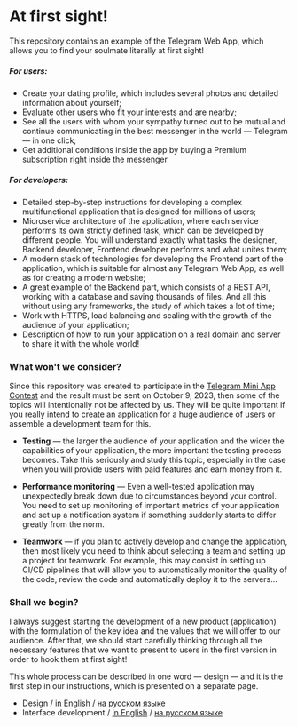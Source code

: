 # At first sight!

This repository contains an example of the Telegram Web App, which allows you to find your soulmate literally at first sight!

##### For users:

- Create your dating profile, which includes several photos and detailed information about yourself;
- Evaluate other users who fit your interests and are nearby;
- See all the users with whom your sympathy turned out to be mutual and continue communicating in the best messenger in the world — Telegram — in one click;
- Get additional conditions inside the app by buying a Premium subscription right inside the messenger

##### For developers:

- Detailed step-by-step instructions for developing a complex multifunctional application that is designed for millions of users;
- Microservice architecture of the application, where each service performs its own strictly defined task, which can be developed by different people. You will understand exactly what tasks the designer, Backend developer, Frontend developer performs and what unites them;
- A modern stack of technologies for developing the Frontend part of the application, which is suitable for almost any Telegram Web App, as well as for creating a modern website;
- A great example of the Backend part, which consists of a REST API, working with a database and saving thousands of files. And all this without using any frameworks, the study of which takes a lot of time;
- Work with HTTPS, load balancing and scaling with the growth of the audience of your application;
- Description of how to run your application on a real domain and server to share it with the whole world!

### What won't we consider?

Since this repository was created to participate in the [Telegram Mini App Contest](https://t.me/contest/327) and the result must be sent on October 9, 2023, then some of the topics will intentionally not be affected by us. They will be quite important if you really intend to create an application for a huge audience of users or assemble a development team for this.

- **Testing** — the larger the audience of your application and the wider the capabilities of your application, the more important the testing process becomes. Take this seriously and study this topic, especially in the case when you will provide users with paid features and earn money from it.

- **Performance monitoring** — Even a well-tested application may unexpectedly break down due to circumstances beyond your control. You need to set up monitoring of important metrics of your application and set up a notification system if something suddenly starts to differ greatly from the norm.

- **Teamwork** — if you plan to actively develop and change the application, then most likely you need to think about selecting a team and setting up a project for teamwork. For example, this may consist in setting up CI/CD pipelines that will allow you to automatically monitor the quality of the code, review the code and automatically deploy it to the servers…

### Shall we begin?

I always suggest starting the development of a new product (application) with the formulation of the key idea and the values that we will offer to our audience. After that, we should start carefully thinking through all the necessary features that we want to present to users in the first version in order to hook them at first sight!

This whole process can be described in one word — design — and it is the first step in our instructions, which is presented on a separate page.

- Design / [in English](./docs/en/01-design.md) / [на русском языке](./docs/ru/01-design.md)
- Interface development / [in English](./docs/en/02-interface.md) / [на русском языке](./docs/ru/02-interface.md)
